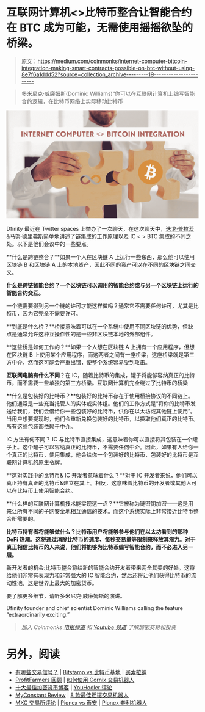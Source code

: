 # 互联网计算机<>比特币整合让智能合约在 BTC 成为可能，无需使用摇摇欲坠的桥梁。

> 原文：<https://medium.com/coinmonks/internet-computer-bitcoin-integration-making-smart-contracts-possible-on-btc-without-using-8e7f6a1ddd52?source=collection_archive---------19----------------------->

> 多米尼克·威廉姆斯(Dominic Williams)“你可以在互联网计算机上编写智能合约逻辑，在比特币网络上实际移动比特币

![](img/2de5e2feb84c536076ea6e60a78af531.png)

Dfinity 最近在 Twitter spaces 上举办了一次聊天，在这次聊天中，[迭戈·普拉茨](https://medium.com/u/a23dc0f7fd1f?source=post_page-----8e7f6a1ddd52--------------------------------) &马努·德里弗斯简单地讲述了链集成的工作原理以及 IC < > BTC 集成的不同之处。以下是他们会议中的一些要点。

**什么是跨链整合？**如果一个人在区块链 A 上运行一些东西，那么他可以使用区块链 B 和区块链 A 上的本地资产，因此不同的资产可以在不同的区块链之间交叉。

**什么是跨链智能合约？一个区块链可以调用的智能合约或与另一个区块链上运行的智能合约交互。**

一个链需要得到另一个链的许可才能这样做吗？通常它不需要任何许可，尤其是比特币，因为它完全不需要许可。

**到底是什么桥？**桥接意味着可以在一个系统中使用不同区块链的优势，但缺点是通常允许这种互操作性的是一些非区块链本地的外部组件。

**这些桥是如何工作的？**如果一个人想在区块链 A 上拥有一个应用程序，但想在区块链 B 上使用某个应用程序，而这两者之间有一座桥梁，这座桥梁就是第三方中介，然而这可能会严重出错，使整个系统容易受到攻击。

**互联网电脑有什么不同**？在 IC，随着比特币的集成，罐子将能够容纳真正的比特币，而不需要一些单独的第三方桥梁。互联网计算机完全绕过了比特币的桥梁

**什么是包装好的比特币？**包装好的比特币存在于使用桥接协议的不同链上。他们通常是一些充当托管人的实体或实体组。他们的工作方式是“将你的比特币发送给我们，我们会借给你一些包装好的比特币，供你在以太坊或其他链上使用”。当用户想要提现时，他们会重新兑换包装好的比特币，以换取他们真正的比特币。所有这些包装都依赖于中介。

IC 方法有何不同？ IC 与比特币直接集成，这意味着你可以直接将其包装在一个罐子上。这个罐子可以容纳真正的比特币，不需要任何中介。因此，如果有人给你一个真正的比特币，使用集成，他会给你一个包装好的比特币，包装好的比特币是互联网计算机的原生令牌。

**这对实践中的比特币& IC 开发者意味着什么？**对于 IC 开发者来说，他们可以真正持有真正的比特币&建立在其上。相反，这意味着比特币的开发者或其他人可以在比特币上使用智能合约。

**什么样的互联网计算机技术能实现这一点？**它被称为链密钥加密——这是用来让所有不同的子网安全地相互通信的技术。而这个系统实际上非常接近比特币整合所需要的。

**比特币持有者将能够做什么？比特币用户将能够参与他们在以太坊看到的那种 DeFi 热潮。这将通过消除比特币的速度、每秒交易量等限制来释放其潜力。对于真正相信比特币的人来说，他们将能够为比特币编写智能合约，而不必进入另一层。**

新开发者的机会:比特币整合将给新的智能合约开发者带来两全其美的好处。这将给他们非常有表现力和非常强大的 IC 智能合约，然后还将让他们获得比特币的流动性池，这是世界上最大的加密货币。

要了解更多细节，请听多米尼克·威廉姆斯的演讲。

Dfinity founder and chief scientist Dominic Williams calling the feature “extraordinarily exciting.”

> *加入 Coinmonks* [*电报频道*](https://t.me/coincodecap) *和* [*Youtube 频道*](https://www.youtube.com/c/coinmonks/videos) *了解加密交易和投资*

# 另外，阅读

*   [有哪些交易信号？](https://coincodecap.com/trading-signal) | [Bitstamp vs 比特币基地](https://coincodecap.com/bitstamp-coinbase) | [买索拉纳](https://coincodecap.com/buy-solana)
*   [ProfitFarmers 回顾](https://coincodecap.com/profitfarmers-review) | [如何使用 Cornix 交易机器人](https://coincodecap.com/cornix-trading-bot)
*   [十大最佳加密货币博客](https://coincodecap.com/best-cryptocurrency-blogs) | [YouHodler 评论](https://coincodecap.com/youhodler-review)
*   [MyConstant Review](https://coincodecap.com/myconstant-review) | [8 款最佳摇摆交易机器人](https://coincodecap.com/best-swing-trading-bots)
*   [MXC 交易所评论](/coinmonks/mxc-exchange-review-3af0ec1cba8c) | [Pionex vs 币安](https://coincodecap.com/pionex-vs-binance) | [Pionex 套利机器人](https://coincodecap.com/pionex-arbitrage-bot)